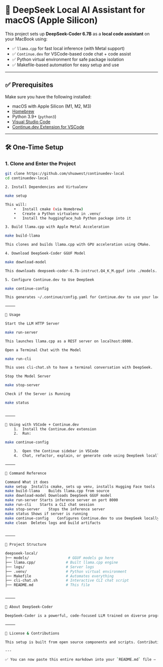 # 🧠 DeepSeek Local AI Assistant for macOS (Apple Silicon)

This project sets up **DeepSeek-Coder 6.7B** as a **local code assistant** on your MacBook using:

- ✅ `llama.cpp` for fast local inference (with Metal support)
- ✅ `Continue.dev` for VSCode-based code chat + code assist
- ✅ Python virtual environment for safe package isolation
- ✅ Makefile-based automation for easy setup and use

---

## ✅ Prerequisites

Make sure you have the following installed:

- macOS with Apple Silicon (M1, M2, M3)
- [Homebrew](https://brew.sh/)
- Python 3.9+ (`python3`)
- [Visual Studio Code](https://code.visualstudio.com/)
- [Continue.dev Extension for VSCode](https://marketplace.visualstudio.com/items?itemName=Continue.continue)

---

## 🛠️ One-Time Setup

### 1. Clone and Enter the Project

```bash
git clone https://github.com/shuawest/continuedev-local
cd continuedev-local

2. Install Dependencies and Virtualenv

make setup

This will:
	•	Install cmake (via Homebrew)
	•	Create a Python virtualenv in .venv/
	•	Install the huggingface_hub Python package into it

3. Build llama.cpp with Apple Metal Acceleration

make build-llama

This clones and builds llama.cpp with GPU acceleration using CMake.

4. Download DeepSeek-Coder GGUF Model

make download-model

This downloads deepseek-coder-6.7b-instruct.Q4_K_M.gguf into ./models.

5. Configure Continue.dev to Use DeepSeek

make continue-config

This generates ~/.continue/config.yaml for Continue.dev to use your local DeepSeek model.

⸻

🚀 Usage

Start the LLM HTTP Server

make run-server

This launches llama.cpp as a REST server on localhost:8000.

Open a Terminal Chat with the Model

make run-cli

This uses cli-chat.sh to have a terminal conversation with DeepSeek.

Stop the Model Server

make stop-server

Check if the Server is Running

make status


⸻

🧩 Using with VSCode + Continue.dev
	1.	Install the Continue.dev extension
	2.	Run:

make continue-config

	3.	Open the Continue sidebar in VSCode
	4.	Chat, refactor, explain, or generate code using DeepSeek locally 🎉

⸻

🔄 Command Reference

Command	What it does
make setup	Installs cmake, sets up venv, installs Hugging Face tools
make build-llama	Builds llama.cpp from source
make download-model	Downloads DeepSeek GGUF model
make run-server	Starts inference server on port 8000
make run-cli	Starts a CLI chat session
make stop-server	Stops the inference server
make status	Shows if server is running
make continue-config	Configures Continue.dev to use DeepSeek locally
make clean	Deletes logs and build artifacts


⸻

📂 Project Structure

deepseek-local/
├── models/                  # GGUF models go here
├── llama.cpp/              # Built llama.cpp engine
├── logs/                   # Server logs
├── .venv/                  # Python virtual environment
├── Makefile                # Automates everything
├── cli-chat.sh             # Interactive CLI chat script
├── README.md               # This file


⸻

🧠 About DeepSeek-Coder

DeepSeek-Coder is a powerful, code-focused LLM trained on diverse programming languages and tasks. The 6.7B version offers a great balance of performance and accuracy for local dev.

⸻

🤝 License & Contributions

This setup is built from open source components and scripts. Contributions and improvements welcome!

---

✅ You can now paste this entire markdown into your `README.md` file — it’s complete and reflects your Makefile-driven DeepSeek local assistant setup. Let me know if you want a downloadable version or matching GitHub Actions automation.